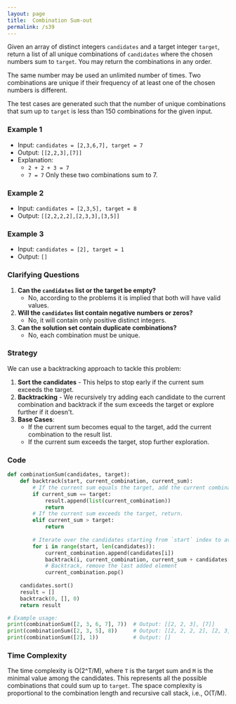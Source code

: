 ```yaml
---
layout: page
title:  Combination Sum-out
permalink: /s39
---
```

Given an array of distinct integers `candidates` and a target integer `target`, return a list of all unique combinations of `candidates` where the chosen numbers sum to `target`. You may return the combinations in any order.

The same number may be used an unlimited number of times. Two combinations are unique if their frequency of at least one of the chosen numbers is different.

The test cases are generated such that the number of unique combinations that sum up to `target` is less than 150 combinations for the given input.

### Example 1
- Input: `candidates = [2,3,6,7], target = 7`
- Output: `[[2,2,3],[7]]`
- Explanation: 
  - `2 + 2 + 3 = 7`
  - `7 = 7`
  Only these two combinations sum to 7.

### Example 2
- Input: `candidates = [2,3,5], target = 8`
- Output: `[[2,2,2,2],[2,3,3],[3,5]]`

### Example 3
- Input: `candidates = [2], target = 1`
- Output: `[]`

### Clarifying Questions
1. **Can the `candidates` list or the target be empty?** 
   - No, according to the problems it is implied that both will have valid values.
2. **Will the `candidates` list contain negative numbers or zeros?**
   - No, it will contain only positive distinct integers.
3. **Can the solution set contain duplicate combinations?**
   - No, each combination must be unique.

### Strategy
We can use a backtracking approach to tackle this problem:
1. **Sort the candidates** - This helps to stop early if the current sum exceeds the target.
2. **Backtracking** - We recursively try adding each candidate to the current combination and backtrack if the sum exceeds the target or explore further if it doesn't.
3. **Base Cases**:
   - If the current sum becomes equal to the target, add the current combination to the result list.
   - If the current sum exceeds the target, stop further exploration.

### Code
```python
def combinationSum(candidates, target):
    def backtrack(start, current_combination, current_sum):
        # If the current sum equals the target, add the current combination to the result.
        if current_sum == target:
            result.append(list(current_combination))
            return
        # If the current sum exceeds the target, return.
        elif current_sum > target:
            return
        
        # Iterate over the candidates starting from `start` index to avoid duplicates.
        for i in range(start, len(candidates)):
            current_combination.append(candidates[i])
            backtrack(i, current_combination, current_sum + candidates[i])
            # Backtrack, remove the last added element
            current_combination.pop()
    
    candidates.sort()
    result = []
    backtrack(0, [], 0)
    return result

# Example usage:
print(combinationSum([2, 3, 6, 7], 7))  # Output: [[2, 2, 3], [7]]
print(combinationSum([2, 3, 5], 8))     # Output: [[2, 2, 2, 2], [2, 3, 3], [3, 5]]
print(combinationSum([2], 1))           # Output: []
```

### Time Complexity
The time complexity is O(2^T/M), where `T` is the target sum and `M` is the minimal value among the candidates. This represents all the possible combinations that could sum up to `target`. The space complexity is proportional to the combination length and recursive call stack, i.e., O(T/M).